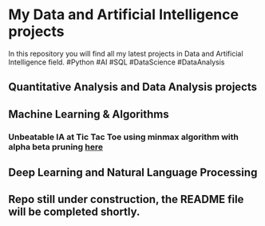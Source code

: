 # My Data and Artificial Intelligence projects 
In this repository you will find all my latest projects in Data and Artificial Intelligence field.
#Python #AI #SQL #DataScience #DataAnalysis

## Quantitative Analysis and Data Analysis projects

## Machine Learning & Algorithms
### Unbeatable IA at Tic Tac Toe using minmax algorithm with alpha beta pruning [here](Unbeatable%20AI%20Tic%20Tac%20Toe/Morpion-IA.ipynb)

## Deep Learning and Natural Language Processing

## Repo still under construction, the README file will be completed shortly.

